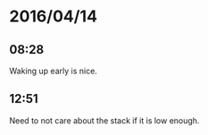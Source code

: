 # 2016/04/14

## 08:28

Waking up early is nice.

## 12:51

Need to not care about the stack if it is low enough.


